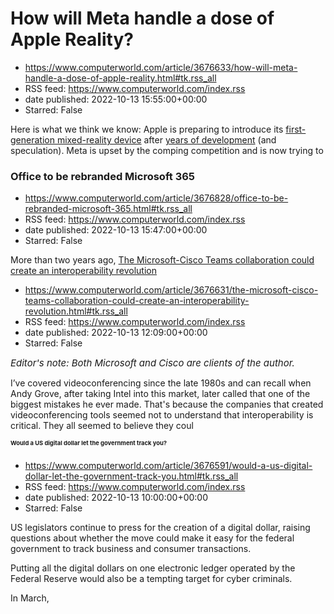 # How will Meta handle a dose of Apple Reality?
 - https://www.computerworld.com/article/3676633/how-will-meta-handle-a-dose-of-apple-reality.html#tk.rss_all
 - RSS feed: https://www.computerworld.com/index.rss
 - date published: 2022-10-13 15:55:00+00:00
 - Starred: False

<article>
	<section class="page">
<p>Here is what we think we know: Apple is preparing to introduce its <a href="https://www.computerworld.com/article/3672120/america-is-almost-ready-for-apple-reality-distortion.html">first-generation mixed-reality device</a> after <a href="https://www.applemust.com/apple-will-dent-reality-with-its-ar-headset-in-2023/" rel="noopener nofollow" target="_blank">years of development</a> (and speculation). Meta is upset by the comping competition and is now trying to

# Office to be rebranded Microsoft 365
 - https://www.computerworld.com/article/3676828/office-to-be-rebranded-microsoft-365.html#tk.rss_all
 - RSS feed: https://www.computerworld.com/index.rss
 - date published: 2022-10-13 15:47:00+00:00
 - Starred: False

<article>
	<section class="page">
<p>More than two years ago, <a href="https://www.microsoft.com/en-us/us-partner-blog/2020/04/08/microsoft-365-new-name-same-price-same-great-value/?ranMID=24542&amp;ranEAID=nOD/rLJHOac&amp;ranSiteID=nOD_rLJHOac-p9P6YUQemOvGqlnAYJOcHA&amp;epi=nOD_rLJHOac-p9P6YUQemOvGqlnAYJOcHA&amp;irgwc=1&amp;OCID=AID2200057_aff_7593_1243925&amp;tduid=%28ir__zculbhuj09kfbk2ptnk2gyq6jn2xqrprfhsnbm9r00%29%287593%29%281243925%29%28nOD_rLJHOac-p9P6YUQemOvGqlnAYJOcHA%29%28%29&amp;ircl

# The Microsoft-Cisco Teams collaboration could create an interoperability revolution
 - https://www.computerworld.com/article/3676631/the-microsoft-cisco-teams-collaboration-could-create-an-interoperability-revolution.html#tk.rss_all
 - RSS feed: https://www.computerworld.com/index.rss
 - date published: 2022-10-13 12:09:00+00:00
 - Starred: False

<article>
	<section class="page">
<p><em><span style="font-size: 15px;">Editor's note: Both Microsoft and Cisco are clients of the author.</span></em></p><p>I’ve covered videoconferencing since the late 1980s and can recall when Andy Grove, after taking Intel into this market, later called that one of the biggest mistakes he ever made. That's because the companies that created videoconferencing tools seemed not to understand that interoperability is critical. They all seemed to believe they coul

# Would a US digital dollar let the government track you?
 - https://www.computerworld.com/article/3676591/would-a-us-digital-dollar-let-the-government-track-you.html#tk.rss_all
 - RSS feed: https://www.computerworld.com/index.rss
 - date published: 2022-10-13 10:00:00+00:00
 - Starred: False

<article>
	<section class="page">
<p>US legislators continue to press for the creation of a digital dollar, raising questions about whether the move could make it easy for the federal government to track business and consumer transactions.</p><p>Putting all the digital dollars on one electronic ledger operated by the Federal Reserve would also be a tempting target for cyber criminals.</p><p>In March, <a href="https://www.computerworld.com/article/3655728/lawmakers-join-growing-push-to-create-a-d
